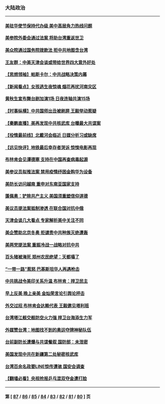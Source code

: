 ### 大陆政治
---
#### [美驻华使节保持代办级 美中高层角力热线问题](../../pages/ncid277/n13123086.md) 
#### [美参院外委会通过法案 将助台湾重返世卫](../../pages/ncid277/n13123240.md) 
#### [美众院通过国务院拨款法 拒中共地图含台湾](../../pages/ncid277/n13123187.md) 
#### [王友群：中美天津会谈或带给世界四大意外好处](../../pages/ncid277/n13122442.md) 
#### [【思想领袖】帕斯卡尔：中共战略决策内幕](../../pages/ncid277/n13116479.md) 
#### [【新闻看点】女孩逃生夜惊魂 烟花再扰河南灾区](../../pages/ncid277/n13122730.md) 
#### [黄秋生宣布舞台剧加演1场 日夜连轴共演15场](../../pages/ncid277/n13122499.md) 
#### [【时事纵横】中共国师出丑被刷屏 王毅举动惹疑](../../pages/ncid277/n13122785.md) 
#### [【秦鹏直播】美再发现中共核武库 台曝最大共谍案](../../pages/ncid277/n13122812.md) 
#### [【役情最前线】北戴河会临近 日媒分析习或缺席](../../pages/ncid277/n13122669.md) 
#### [【远见快评】地铁最后幸存者哭诉 惊悚电影再现](../../pages/ncid277/n13122756.md) 
#### [布林肯会见谭德塞 支持在中国再查病毒起源](../../pages/ncid277/n13122622.md) 
#### [美参议员拟推法案 禁用疫情纾困金购华为设备](../../pages/ncid277/n13122674.md) 
#### [美防长访问越南 重申对东南亚国家支持](../../pages/ncid277/n13122527.md) 
#### [蓬佩奥：铲除共产主义 美国须重塑信仰道德](../../pages/ncid277/n13122664.md) 
#### [美议员提法案抵制渗透 在联合国对抗中俄](../../pages/ncid277/n13122492.md) 
#### [天津会谈几大看点 专家解析美中关注不同](../../pages/ncid277/n13122171.md) 
#### [美企赞助北京冬奥 拒谴责中共种族灭绝遭轰](../../pages/ncid277/n13122423.md) 
#### [美两党提法案 重振冷战一战略对抗中共](../../pages/ncid277/n13122238.md) 
#### [百头猪被淹死 郑州农民绝望：天都塌了](../../pages/ncid277/n13122179.md) 
#### [“一带一路”惹怒 巴基斯坦华人再遇枪击](../../pages/ncid277/n13121830.md) 
#### [中共挑战令美印关系升温 布林肯：捍卫民主](../../pages/ncid277/n13122054.md) 
#### [早上反美 晚上亲美 金灿荣言论引舆论抨击](../../pages/ncid277/n13121572.md) 
#### [外交过招 布林肯会达赖代表 王毅邀见塔利班](../../pages/ncid277/n13121704.md) 
#### [台湾塔江舰交舰防空火力强 捍卫台海添生力军](../../pages/ncid277/n13120704.md) 
#### [外媒赞台湾：地图找不到的奥运夺牌神秘队伍](../../pages/ncid277/n13120956.md) 
#### [台前副防长遭爆与共谍餐叙 国防部：未泄密](../../pages/ncid277/n13120702.md) 
#### [美国发现中共在新疆第二处秘密核武库](../../pages/ncid277/n13120219.md) 
#### [台湾百余名政要LINE惊传遭骇 国安会调查](../../pages/ncid277/n13120477.md) 
#### [【翻墙必看】央视抢报乒乓混双夺金遭打脸](../../pages/ncid277/n13120372.md) 

---
#### 第 [ [87](./87.md) / [86](./86.md) / [85](./85.md) / [84](./84.md) / [83](./83.md) / [82](./82.md) / [81](./81.md) / [80](./80.md) ] 页
